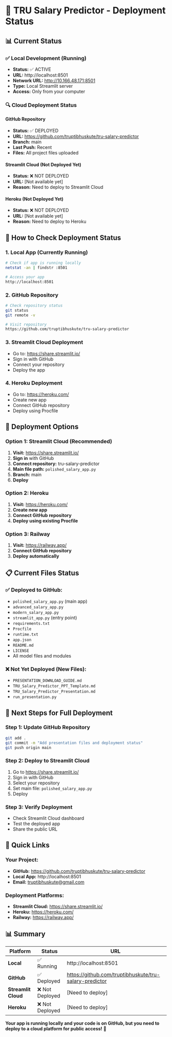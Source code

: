 # 🚀 TRU Salary Predictor - Deployment Status

## 📊 **Current Status**

### ✅ **Local Development (Running)**
- **Status:** ✅ ACTIVE
- **URL:** http://localhost:8501
- **Network URL:** http://10.166.48.171:8501
- **Type:** Local Streamlit server
- **Access:** Only from your computer

### 🔍 **Cloud Deployment Status**

#### **GitHub Repository**
- **Status:** ✅ DEPLOYED
- **URL:** https://github.com/truptibhuskute/tru-salary-predictor
- **Branch:** main
- **Last Push:** Recent
- **Files:** All project files uploaded

#### **Streamlit Cloud (Not Deployed Yet)**
- **Status:** ❌ NOT DEPLOYED
- **URL:** [Not available yet]
- **Reason:** Need to deploy to Streamlit Cloud

#### **Heroku (Not Deployed Yet)**
- **Status:** ❌ NOT DEPLOYED
- **URL:** [Not available yet]
- **Reason:** Need to deploy to Heroku

## 🎯 **How to Check Deployment Status**

### **1. Local App (Currently Running)**
```bash
# Check if app is running locally
netstat -an | findstr :8501

# Access your app
http://localhost:8501
```

### **2. GitHub Repository**
```bash
# Check repository status
git status
git remote -v

# Visit repository
https://github.com/truptibhuskute/tru-salary-predictor
```

### **3. Streamlit Cloud Deployment**
- Go to: https://share.streamlit.io/
- Sign in with GitHub
- Connect your repository
- Deploy the app

### **4. Heroku Deployment**
- Go to: https://heroku.com/
- Create new app
- Connect GitHub repository
- Deploy using Procfile

## 🚀 **Deployment Options**

### **Option 1: Streamlit Cloud (Recommended)**
1. **Visit:** https://share.streamlit.io/
2. **Sign in** with GitHub
3. **Connect repository:** tru-salary-predictor
4. **Main file path:** `polished_salary_app.py`
5. **Branch:** main
6. **Deploy**

### **Option 2: Heroku**
1. **Visit:** https://heroku.com/
2. **Create new app**
3. **Connect GitHub repository**
4. **Deploy using existing Procfile**

### **Option 3: Railway**
1. **Visit:** https://railway.app/
2. **Connect GitHub repository**
3. **Deploy automatically**

## 📋 **Current Files Status**

### **✅ Deployed to GitHub:**
- `polished_salary_app.py` (main app)
- `advanced_salary_app.py`
- `modern_salary_app.py`
- `streamlit_app.py` (entry point)
- `requirements.txt`
- `Procfile`
- `runtime.txt`
- `app.json`
- `README.md`
- `LICENSE`
- All model files and modules

### **❌ Not Yet Deployed (New Files):**
- `PRESENTATION_DOWNLOAD_GUIDE.md`
- `TRU_Salary_Predictor_PPT_Template.md`
- `TRU_Salary_Predictor_Presentation.md`
- `run_presentation.py`

## 🎯 **Next Steps for Full Deployment**

### **Step 1: Update GitHub Repository**
```bash
git add .
git commit -m "Add presentation files and deployment status"
git push origin main
```

### **Step 2: Deploy to Streamlit Cloud**
1. Go to https://share.streamlit.io/
2. Sign in with GitHub
3. Select your repository
4. Set main file: `polished_salary_app.py`
5. Deploy

### **Step 3: Verify Deployment**
- Check Streamlit Cloud dashboard
- Test the deployed app
- Share the public URL

## 🔗 **Quick Links**

### **Your Project:**
- **GitHub:** https://github.com/truptibhuskute/tru-salary-predictor
- **Local App:** http://localhost:8501
- **Email:** truptibhuskute@gmail.com

### **Deployment Platforms:**
- **Streamlit Cloud:** https://share.streamlit.io/
- **Heroku:** https://heroku.com/
- **Railway:** https://railway.app/

## 📊 **Summary**

| Platform | Status | URL |
|----------|--------|-----|
| **Local** | ✅ Running | http://localhost:8501 |
| **GitHub** | ✅ Deployed | https://github.com/truptibhuskute/tru-salary-predictor |
| **Streamlit Cloud** | ❌ Not Deployed | [Need to deploy] |
| **Heroku** | ❌ Not Deployed | [Need to deploy] |

**Your app is running locally and your code is on GitHub, but you need to deploy to a cloud platform for public access!** 🚀 